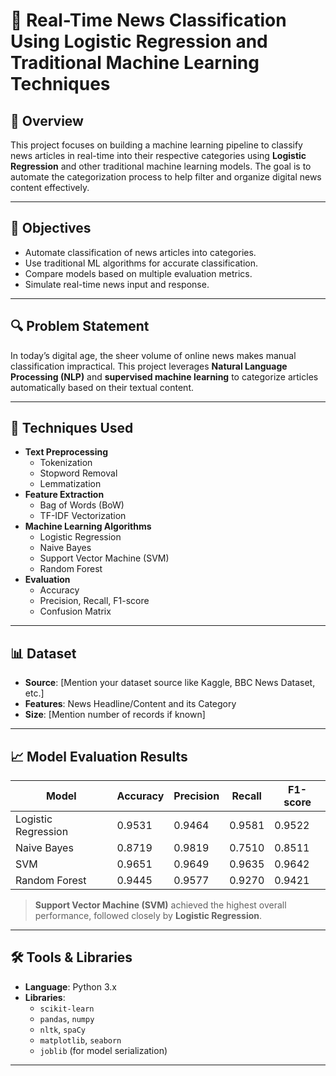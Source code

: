 # 📰 Real-Time News Classification Using Logistic Regression and Traditional Machine Learning Techniques

## 📌 Overview

This project focuses on building a machine learning pipeline to classify news articles in real-time into their respective categories using **Logistic Regression** and other traditional machine learning models. The goal is to automate the categorization process to help filter and organize digital news content effectively.

---

## 🎯 Objectives

- Automate classification of news articles into categories.
- Use traditional ML algorithms for accurate classification.
- Compare models based on multiple evaluation metrics.
- Simulate real-time news input and response.

---

## 🔍 Problem Statement

In today’s digital age, the sheer volume of online news makes manual classification impractical. This project leverages **Natural Language Processing (NLP)** and **supervised machine learning** to categorize articles automatically based on their textual content.

---

## 🧠 Techniques Used

- **Text Preprocessing**
  - Tokenization
  - Stopword Removal
  - Lemmatization
- **Feature Extraction**
  - Bag of Words (BoW)
  - TF-IDF Vectorization
- **Machine Learning Algorithms**
  - Logistic Regression
  - Naive Bayes
  - Support Vector Machine (SVM)
  - Random Forest
- **Evaluation**
  - Accuracy
  - Precision, Recall, F1-score
  - Confusion Matrix

---

## 📊 Dataset

- **Source**: [Mention your dataset source like Kaggle, BBC News Dataset, etc.]
- **Features**: News Headline/Content and its Category
- **Size**: [Mention number of records if known]

---

## 📈 Model Evaluation Results

| Model              | Accuracy | Precision | Recall | F1-score |
|-------------------|----------|-----------|--------|----------|
| Logistic Regression | 0.9531   | 0.9464    | 0.9581 | 0.9522   |
| Naive Bayes         | 0.8719   | 0.9819    | 0.7510 | 0.8511   |
| SVM                 | 0.9651   | 0.9649    | 0.9635 | 0.9642   |
| Random Forest       | 0.9445   | 0.9577    | 0.9270 | 0.9421   |

> **Support Vector Machine (SVM)** achieved the highest overall performance, followed closely by **Logistic Regression**.

---

## 🛠 Tools & Libraries

- **Language**: Python 3.x
- **Libraries**:
  - `scikit-learn`
  - `pandas`, `numpy`
  - `nltk`, `spaCy`
  - `matplotlib`, `seaborn`
  - `joblib` (for model serialization)

---

